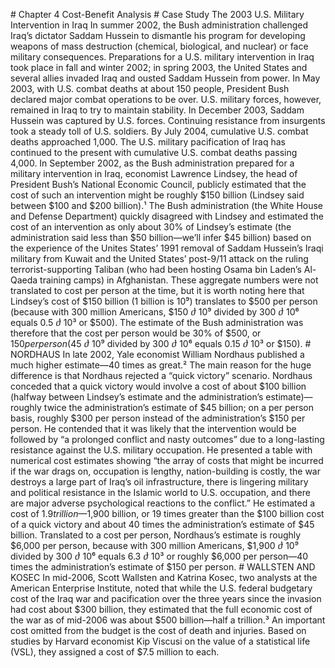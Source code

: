 \# Chapter 4 Cost-Benefit Analysis # Case Study The 2003 U.S. Military Intervention in Iraq In summer 2002, the Bush administration challenged Iraq’s dictator Saddam Hussein to dismantle his program for developing weapons of mass destruction (chemical, biological, and nuclear) or face military consequences. Preparations for a U.S. military intervention in Iraq took place in fall and winter 2002; in spring 2003, the United States and several allies invaded Iraq and ousted Saddam Hussein from power. In May 2003, with U.S. combat deaths at about 150 people, President Bush declared major combat operations to be over. U.S. military forces, however, remained in Iraq to try to maintain stability. In December 2003, Saddam Hussein was captured by U.S. forces. Continuing resistance from insurgents took a steady toll of U.S. soldiers. By July 2004, cumulative U.S. combat deaths approached 1,000. The U.S. military pacification of Iraq has continued to the present with cumulative U.S. combat deaths passing 4,000. In September 2002, as the Bush administration prepared for a military intervention in Iraq, economist Lawrence Lindsey, the head of President Bush’s National Economic Council, publicly estimated that the cost of such an intervention might be roughly $150 billion (Lindsey said between $100 and $200 billion).¹ The Bush administration (the White House and Defense Department) quickly disagreed with Lindsey and estimated the cost of an intervention as only about 30% of Lindsey’s estimate (the administration said less than $50 billion—we’ll infer $45 billion) based on the experience of the Unites States’ 1991 removal of Saddam Hussein’s Iraqi military from Kuwait and the United States’ post-9/11 attack on the ruling terrorist-supporting Taliban (who had been hosting Osama bin Laden’s Al-Qaeda training camps) in Afghanistan. These aggregate numbers were not translated to cost per person at the time, but it is worth noting here that Lindsey’s cost of $150 billion (1 billion is 10⁹) translates to $500 per person (because with 300 million Americans, $150 ⴛ 10⁹ divided by 300 ⴛ 10⁶ equals 0.5 ⴛ 10³ or $500). The estimate of the Bush administration was therefore that the cost per person would be 30% of $500, or $150 per person ($45 ⴛ 10⁹ divided by 300 ⴛ 10⁶ equals 0.15 ⴛ 10³ or $150). # NORDHAUS In late 2002, Yale economist William Nordhaus published a much higher estimate—40 times as great.² The main reason for the huge difference is that Nordhaus rejected a “quick victory” scenario. Nordhaus conceded that a quick victory would involve a cost of about $100 billion (halfway between Lindsey’s estimate and the administration’s estimate)—roughly twice the administration’s estimate of $45 billion; on a per person basis, roughly $300 per person instead of the administration’s $150 per person. He contended that it was likely that the intervention would be followed by “a prolonged conflict and nasty outcomes” due to a long-lasting resistance against the U.S. military occupation. He presented a table with numerical cost estimates showing “the array of costs that might be incurred if the war drags on, occupation is lengthy, nation-building is costly, the war destroys a large part of Iraq’s oil infrastructure, there is lingering military and political resistance in the Islamic world to U.S. occupation, and there are major adverse psychological reactions to the conflict.” He estimated a cost of $1.9 trillion—$1,900 billion, or 19 times greater than the $100 billion cost of a quick victory and about 40 times the administration’s estimate of $45 billion. Translated to a cost per person, Nordhaus’s estimate is roughly $6,000 per person, because with 300 million Americans, $1,900 ⴛ 10⁹ divided by 300 ⴛ 10⁶ equals 6.3 ⴛ 10³ or roughly $6,000 per person—40 times the administration’s estimate of $150 per person. # WALLSTEN AND KOSEC In mid-2006, Scott Wallsten and Katrina Kosec, two analysts at the American Enterprise Institute, noted that while the U.S. federal budgetary cost of the Iraq war and pacification over the three years since the invasion had cost about $300 billion, they estimated that the full economic cost of the war as of mid-2006 was about $500 billion—half a trillion.³ An important cost omitted from the budget is the cost of death and injuries. Based on studies by Harvard economist Kip Viscusi on the value of a statistical life (VSL), they assigned a cost of $7.5 million to each.